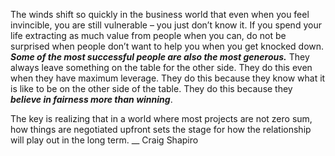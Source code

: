 The winds shift so quickly in the business world that even when you feel invincible, you are still vulnerable –
you just don’t know it. If you spend your life extracting as much value from people when you can, do not be
surprised when people don’t want to help you when you get knocked down. _**Some of the most successful people are
also the most generous.**_ They always leave something on the table for the other side. They do
this even when they have maximum leverage. They do this because they know what it is like to be on the other
side of the table. They do this because they _**believe in fairness more than winning**_. 

The key is realizing that in a world where most projects are not zero sum, how things are negotiated upfront
sets the stage for how the relationship will play out in the long term.   __ Craig Shapiro
